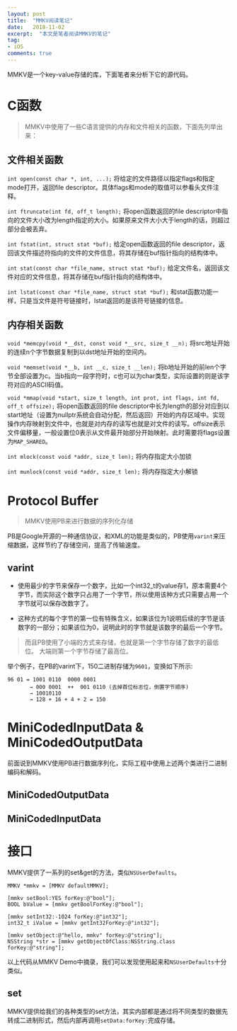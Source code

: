 ```yaml
---
layout: post
title:  "MMKV阅读笔记"
date:   2018-11-02
excerpt:  "本文是笔者阅读MMKV的笔记"
tag:
- iOS
comments: true
---
```


MMKV是一个key-value存储的库，下面笔者来分析下它的源代码。

# C函数

> MMKV中使用了一些C语言提供的内存和文件相关的函数，下面先列举出来：

## 文件相关函数

`int open(const char *, int, ...);`
将给定的文件路径以指定flags和指定mode打开，返回file descriptor。具体flags和mode的取值可以参看头文件注释。

`int ftruncate(int fd, off_t length);`
将open函数返回的file descriptor中指向的文件大小改为length指定的大小。如果原来文件大小大于length的话，则超过部分会被丢弃。

`int fstat(int, struct stat *buf);`
给定open函数返回的file descriptor，返回该文件描述符指向的文件的文件信息，将其存储在buf指针指向的结构体中。

`int stat(const char *file_name, struct stat *buf);`
给定文件名，返回该文件对应的文件信息，将其存储在buf指针指向的结构体中。

`int lstat(const char *file_name, struct stat *buf);`
和stat函数功能一样，只是当文件是符号链接时，lstat返回的是该符号链接的信息。

## 内存相关函数

`void *memcpy(void *__dst, const void *__src, size_t __n);`
将src地址开始的连续n个字节数据复制到以dst地址开始的空间内。

`void *memset(void *__b, int __c, size_t __len);`
将b地址开始的前len个字节全部设置为c。当b指向一段字符时，c也可以为char类型，实际设置的则是该字符对应的ASCII码值。

`void *mmap(void *start, size_t length, int prot, int flags, int fd, off_t offsize);`
将open函数返回的file descriptor中长为length的部分对应到以start地址（设置为nullptr系统会自动分配，然后返回）开始的内存区域中。实现操作内存映射到文件中，也就是对内存的读写也就是对文件的读写。offsize表示文件偏移量，一般设置位0表示从文件最开始部分开始映射。此时需要将flags设置为`MAP_SHARED`。

`int mlock(const void *addr, size_t len);`
将内存指定大小加锁

`int munlock(const void *addr, size_t len);`
将内存指定大小解锁

# Protocol Buffer

> MMKV使用PB来进行数据的序列化存储

PB是Google开源的一种通信协议，和XML的功能是类似的，PB使用`varint`来压缩数据，这样节约了存储空间，提高了传输速度。

## varint

- 使用最少的字节来保存一个数字，比如一个int32_t的value存1，原本需要4个字节，而实际这个数字只占用了一个字节，所以使用该种方式只需要占用一个字节就可以保存改数字了。

- 这种方式的每个字节的第一位有特殊含义，如果该位为1说明后续的字节是该数字的一部分；如果该位为0，说明此时的字节就是该数字的最后一个字节。

> 而且PB使用了小端的方式来存储，也就是第一个字节存储了数字的最低位。 大端则第一个字节存储了最高位。

举个例子，在PB的varint下，150二进制存储为`9601`，变换如下所示:

```
96 01 = 1001 0110  0000 0001
       → 000 0001  ++  001 0110 (去掉首位标志位，倒置字节顺序)
       → 10010110
       → 128 + 16 + 4 + 2 = 150
```

# MiniCodedInputData & MiniCodedOutputData

前面说到MMKV使用PB进行数据序列化，实际工程中使用上述两个类进行二进制编码和解码。

## MiniCodedOutputData

## MiniCodedInputData


# 接口

MMKV提供了一系列的set&get的方法，类似`NSUserDefaults`。

```
MMKV *mmkv = [MMKV defaultMMKV];
    
[mmkv setBool:YES forKey:@"bool"];
BOOL bValue = [mmkv getBoolForKey:@"bool"];
    
[mmkv setInt32:-1024 forKey:@"int32"];
int32_t iValue = [mmkv getInt32ForKey:@"int32"];
    
[mmkv setObject:@"hello, mmkv" forKey:@"string"];
NSString *str = [mmkv getObjectOfClass:NSString.class forKey:@"string"];
```

以上代码从MMKV Demo中摘录，我们可以发现使用起来和`NSUserDefaults`十分类似。

## set
MMKV提供给我们的各种类型的set方法，其实内部都是通过将不同类型的数据先转成二进制形式，然后内部再调用`setData:forKey:`完成存储。

